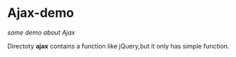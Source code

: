 # Ajax-demo
_some demo about Ajax_

Directoty __ajax__ contains a function like jQuery,but it only has simple function.
